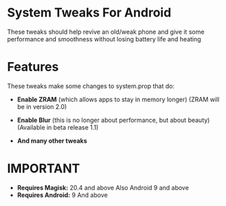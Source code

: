 # **System Tweaks For Android**
These tweaks should help revive an old/weak phone and give it some performance and smoothness without losing battery life and heating
# Features
These tweaks make some changes to system.prop that do:
- **Enable ZRAM** (which allows apps to stay in memory longer) (ZRAM will be in version 2.0)

- **Enable Blur** (this is no longer about performance, but about beauty) (Available in beta release 1.1) 
- **And many other tweaks**
# IMPORTANT
- **Requires Magisk:** 20.4 and above Also Android 9 and above
- **Requires Android:** 9 And above

